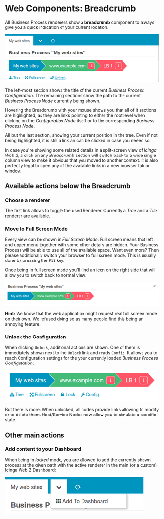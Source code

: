 Web Components: Breadcrumb
==========================

All Business Process renderers show a **breadcrumb** component to always give
you a quick indication of your current location. 

![Símple Breadcrumb](screenshot/12_web-components_breadcrumb/1201_simple-breadcrumb.png)

The left-most section shows the title of the current *Business Process Configuration*.
The remaining sections show the path to the current *Business Process Node* currently
being shown.

Hovering the Breadcrumb with your mouse shows you that all of it sections are
highlighted, as they are links pointing to either the root level when clicking
on the *Configuration Node* itself or to the corresponding *Business Process Node*.

All but the last section, showing your current position in the tree. Even if
not being highlighted, it is still a link an can be clicked in case you neeed
so.

In case you're showing some related details in a split-screen view of *Icinga
Web 2*, a click on any *Breadcrumb* section will switch back to a wide single
column view to make it obvious that you moved to another context. It is also
perfectly legal to open any of the available links in a new browser tab or
window.

Available actions below the Breadcrumb
--------------------------------------

### Choose a renderer

The first link allows to toggle the used Renderer. Currently a *Tree* and a
*Tile* renderer are available. 

### Move to Full Screen Mode

Every view can be shown in *Full Screen Mode*. Full screen means that left and
upper menu together with some other details are hidden. Your Business Process
will be able to use all of the available space. Want even more? Then please
additionally switch your browser to full screen mode. This is usually done by
pressing the `F11` key.

Once being in full screen mode you'll find an icon on the right side that will
allow you to switch back to normal view:

![Return from fullscreen](screenshot/12_web-components_breadcrumb/1202_return-from-fullscreen.png)

**Hint:** We know that the web application might request real full screen mode
on their own. We refused doing so as many people find this being an annoying
feature.

### Unlock the Configuration

When clicking `Unlock`, additional actions are shown. One of them is immediately
shown next to the `Unlock` link and reads `Config`. It allows you to reach Configuration
settings for the your currently loaded *Business Process Configutation*:

![Unlocked config](screenshot/12_web-components_breadcrumb/1204_unlocked_config.png)

But there is more. When unlocked, all nodes provide links allowing to modify or
to delete them. Host/Service Nodes now allow you to simulate a specific state.

Other main actions
------------------

### Add content to your Dashboard

When being in *locked* mode, you are allowed to add the currently shown process
at the given path with the active renderer in the main (or a custom) Icinga Web 2
Dashboard:

![Add to Dashboard](screenshot/12_web-components_breadcrumb/1203_add-to-dashboard.png)
